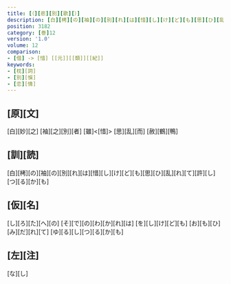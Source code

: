 ```yaml
---
title: [（][悲][別][歌][）]
description: [白][栲][の][袖][の][別][れ][は][惜][し][け][ど][も][思][ひ][乱][れ][て][許][し][つ][る][か][も]
position: 3182
category: [巻]12
version: '1.0'
volume: 12
comparison:
- [借] -> [惜] [[元]][[類]][[紀]]
keywords:
- [枕][詞]
- [別][悞]
- [恋][情]
---
```


## [原][文]

[白][妙][之] [袖][之][別][者] [雖]<[惜]> [思][乱][而] [赦][鶴][鴨]

## [訓][読]

[白][栲][の][袖][の][別][れ][は][惜][し][け][ど][も][思][ひ][乱][れ][て][許][し][つ][る][か][も]

## [仮][名]

[し][ろ][た][へ][の] [そ][で][の][わ][か][れ][は] [を][し][け][ど][も] [お][も][ひ][み][だ][れ][て] [ゆ][る][し][つ][る][か][も]

## [左][注]

[な][し]
